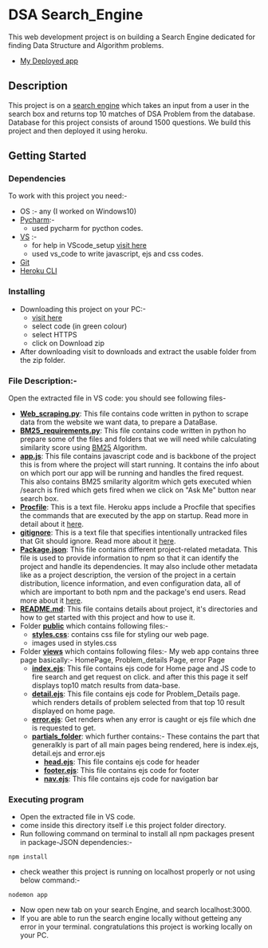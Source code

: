 # DSA Search_Engine

This web development  project is on building a Search Engine dedicated for finding Data Structure and Algorithm problems.
* [ My Deployed app](https://dsa-search-engine-ss.herokuapp.com/)


## Description
This project is on a [search engine](https://dsa-search-engine-ss.herokuapp.com/) which takes an input from a user in the search box and returns top 10 matches of DSA Problem from the database.
Database for this project consists of around 1500 questions.
We build this project and then deployed it using heroku.

## Getting Started

### Dependencies
To work with this project you need:-
* OS :-  any (I worked on Windows10)
* [Pycharm](https://www.jetbrains.com/help/pycharm/installation-guide.html#toolbox):- 
  * used pycharm for pycthon codes.
* [VS](https://code.visualstudio.com/download) :- 
   * for help in VScode_setup [visit here](https://github.com/john-smilga/VS-CODE-SETUP)
   * used vs_code to write javascript, ejs and css codes.
* [Git](https://git-scm.com/downloads)
* [Heroku CLI](https://devcenter.heroku.com/articles/heroku-cli)

### Installing

* Downloading this  project on your PC:-
  * [visit here]( https://github.com/Shruti192/DSA_SE)
  * select code (in green colour)
  * select HTTPS
  * click on Download zip
* After downloading visit to downloads and extract the usable folder from the zip folder.

### File Description:-
Open the extracted file in VS code: you should see following files-
* **[Web_scraping.py](https://github.com/Shruti192/DSA_SE/blob/main/web_scraping.py)**: This file contains code written in python to scrape data from the website we want data, to prepare a DataBase.
* **[BM25_requirements.py](https://github.com/Shruti192/DSA_SE/blob/main/BM25_requirements.py)**: This file contains code written in python ho prepare some of the files and folders that we will need while calculating similarity score using [BM25](http://ipl.cs.aueb.gr/stougiannis/bm25.html) Algorithm.
* **[app.js](https://github.com/Shruti192/DSA_SE/blob/main/app.js)**:  This file contains javascript code and is backbone of the project this is from where the project will start running. It contains the info about on which port our app will be running and handles the fired request. This also contains BM25 smilarity algoritm  which gets executed whien /search is fired which gets fired when we click on "Ask Me" button near search box.
* **[Procfile](https://github.com/Shruti192/DSA_SE/blob/main/Procfile)**: This is a text file.
  Heroku apps include a Procfile that specifies the commands that are executed by the app on startup. Read more in detail about it [here](https://devcenter.heroku.com/articles/procfile).
* **[gitignore](https://github.com/Shruti192/DSA_SE/blob/main/.gitignore)**: This is a text file that specifies intentionally untracked files that Git should ignore. Read more about it [here](https://git-scm.com/docs/gitignore).
* **[Package.json](https://github.com/Shruti192/DSA_SE/blob/main/package.json)**: This file contains different project-related metadata. This file is used to provide information to npm so that it can identify the project and handle its dependencies. It may also include other metadata like as a project description, the version of the project in a certain distribution, licence information, and even configuration data, all of which are important to both npm and the package's end users. Read more about it [here](https://nodejs.org/en/knowledge/getting-started/npm/what-is-the-file-package-json/).
* **[README.md](https://github.com/Shruti192/DSA_SE/blob/main/README.md)**: This file contains details about project, it's directories and how to get started with this project and how to use it.
* Folder **[public](https://github.com/Shruti192/DSA_SE/tree/main/public)** which contains following files:- 
  * **[styles.css](https://github.com/Shruti192/DSA_SE/blob/main/public/styles.css)**: contains css file for styling our web page.
  * images used in styles.css
* Folder **[views](https://github.com/Shruti192/DSA_SE/tree/main/views)** which contains following files:- 
  My web app contains three page basically:-  HomePage, Problem_details Page, error Page
  * **[index.ejs](https://github.com/Shruti192/DSA_SE/blob/main/views/index.ejs)**: This file contains ejs code for Home page and JS code to fire search and get request on click. and after this this page it self displays top10 match results from data-base.
  * **[detail.ejs](https://github.com/Shruti192/DSA_SE/blob/main/views/detail.ejs)**: This file contains ejs code for Problem_Details page. which renders details of problem selected from that top 10 result displayed on home page.
  * **[error.ejs](https://github.com/Shruti192/DSA_SE/blob/main/views/error.ejs)**: Get renders when any error is caught or ejs file which dne is requested to get.
  * **[partials_folder](https://github.com/Shruti192/DSA_SE/tree/main/views/partials)**: which further contains:- 
    These contains the part that generalkly is part of all main pages being rendered, here is index.ejs, detail.ejs and error.ejs
    * **[head.ejs](https://github.com/Shruti192/DSA_SE/blob/main/views/partials/head.ejs)**: This file contains ejs code for header
    * **[footer.ejs](https://github.com/Shruti192/DSA_SE/blob/main/views/partials/footer.ejs)**: This file contains ejs code for footer
    * **[nav.ejs](https://github.com/Shruti192/DSA_SE/blob/main/views/partials/nav.ejs)**: This file contains ejs code for navigation bar



### Executing program
* Open the extracted file in VS code.
* come inside this directory itself i.e this project folder directory.
* Run following command on terminal to install all npm packages present in package-JSON dependencies:-
```
npm install
```
* check weather this project is running on localhost properly or not using below command:-
```
nodemon app
```
* Now open new tab on your search Engine, and search localhost:3000.
* If you are able to run the search engine locally without getteing any error in your terminal. congratulations this project is working locally on your PC.
